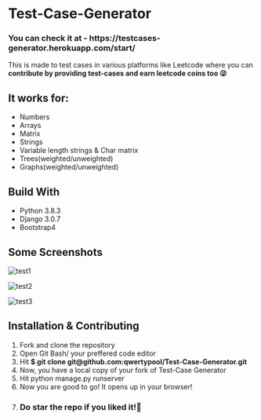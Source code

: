 # Test-Case-Generator
<h3>You can check it at - https://testcases-generator.herokuapp.com/start/</h3>
<p>This is made to test cases in various platforms like Leetcode where you can <strong>contribute by providing test-cases and earn leetcode coins too 😜</strong> </p>
<h2>It works for:</h2>
<ul> 
    <li>Numbers</li>
    <li>Arrays</li>
    <li>Matrix</li>
    <li>Strings</li>
    <li>Variable length strings & Char matrix</li>
    <li>Trees(weighted/unweighted)</li>
    <li>Graphs(weighted/unweighted)</li>
</ul>
<h2>Build With</h2>
<ul>
    <li>Python 3.8.3 </li>
    <li>Django 3.0.7 </li>
    <li>Bootstrap4</li>
</ul>
<h2>Some Screenshots</h2>

![test1](https://user-images.githubusercontent.com/36128196/93688534-1cbf2d80-fae4-11ea-8829-27feb38aad9b.png)


![test2](https://user-images.githubusercontent.com/36128196/93688541-352f4800-fae4-11ea-97f0-c250ca099201.png)

![test3](https://user-images.githubusercontent.com/36128196/93688563-52641680-fae4-11ea-9997-4c11e5af873b.png)


<h2>Installation & Contributing</h2>
<ol>
    <li>Fork and clone the repository</li>
    <li>Open Git Bash/ your preffered code editor</li>
    <li>Hit <strong>$ git clone git@github.com:qwertypool/Test-Case-Generator.git</strong> </li>
    <li>Now, you have a local copy of your fork of Test-Case Generator</li>
    <li>Hit python manage.py runserver</li>
    <li>Now you are good to go! It opens up in your browser!</li>
    <li><h3>Do star the repo if you liked it!🤪</h3></li>
</ol>
